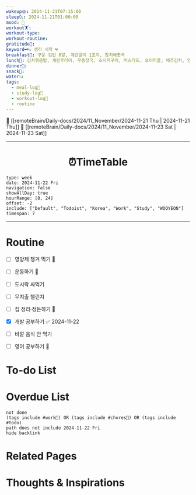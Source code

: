 ```yaml
---
wakeup🌞: 2024-11-21T07:15:00
sleep🌜: 2024-11-21T01:00:00
mood: 🤒
workout🏋️: 
workout-type: 
workout-routine: 
gratitude🙏: 
keyword🗝️: 생리 시작 💔
breakfast🍳: 구운 김밥 6알, 계란말이 1조각, 참치배춧국
lunch🍚: 김치볶음밥, 계란후라이, 우동장국, 소시지구이, 머스타드, 오이피클, 배추김치, 양배추 샐러드, 요구르트
dinner🥗: 
snack🍬: 
water💧: 
tags:
  - meal-log📝
  - study-log📓
  - workout-log💪
  - routine
---
```


🔺 [[remoteBrain/Daily-docs/2024/11_November/2024-11-21 Thu | 2024-11-21 Thu]]
🔻 [[remoteBrain/Daily-docs/2024/11_November/2024-11-23 Sat | 2024-11-23 Sat]]
___
<h1> <center>⏰TimeTable </center> </h1>

```gEvent
type: week
date: 2024-11-22 Fri
navigation: false
showAllDay: true
hourRange: [8, 24]
offset: -2
include: ["Default", "Todoist", "Korea", "Work", "Study", "WOOYEON"]
timespan: 7
```

--- 


# Routine 

- [ ] 영양제 챙겨 먹기 🔼 
- [ ] 운동하기 🔼 
- [ ] 도시락 싸먹기 
- [ ] 무지출 챌린지 
- [ ] 집 정리·정돈하기 🔼
- [x] 개발 공부하기 ✅ 2024-11-22
- [ ] 바깥 음식 안 먹기 
- [ ] 영어 공부하기 🔼 


# To-do List


# Overdue List
```tasks
not done
(tags include #work💼) OR (tags include #chores🧺) OR (tags include #todo)
path does not include 2024-11-22 Fri
hide backlink
```

# Related Pages



# Thoughts & Inspirations

